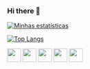 ### Hi there 👋

<!--
**RubensRafael/RubensRafael** is a ✨ _special_ ✨ repository because its `README.md` (this file) appears on your GitHub profile.

Here are some ideas to get you started:

- 🔭 I’m currently working on ...
- 🌱 I’m currently learning ...
- 👯 I’m looking to collaborate on ...
- 🤔 I’m looking for help with ...
- 💬 Ask me about ...
- 📫 How to reach me: ...
- 😄 Pronouns: ...
- ⚡ Fun fact: ...
-->

[![Minhas estatísticas](https://github-readme-stats.vercel.app/api?username=RubensRafael&hide=stars,issues,contribs&show_icons=true)](https://github.com/anuraghazra/github-readme-stats)

[![Top Langs](https://github-readme-stats.vercel.app/api/top-langs/?username=RubensRafael)](https://github.com/anuraghazra/github-readme-stats)

<img height="32" width="32" src="https://cdn.jsdelivr.net/npm/simple-icons@v6/icons/javascript.svg"/>

<img height="32" width="32" src="https://cdn.jsdelivr.net/npm/simple-icons@v6/icons/typescript.svg"/>

<img height="32" width="32" src="https://cdn.jsdelivr.net/npm/simple-icons@v6/icons/python.svg"/>

<img height="32" width="32" src="https://cdn.jsdelivr.net/npm/simple-icons@v6/icons/react.svg"/>

<img height="32" width="32" src="https://cdn.jsdelivr.net/npm/simple-icons@v6/icons/django.svg"/>


